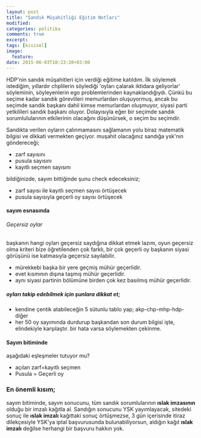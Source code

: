 ```yaml
---
layout: post
title: "Sandık Müşahitliği Eğitim Notları"
modified:
categories: politika
comments: true
excerpt:
tags: [kisisel]
image:
  feature:
date: 2015-06-03T10:23:20+03:00
---
```


 HDP'nin sandık müşahitleri için verdiği eğitime katıldım. İlk söylemek
istediğim, yıllardır chplilerin söylediği 'oyları çalarak iktidara geliyorlar'
söyleminin, söyleyenlerin ego problemlerinden kaynaklandığıydı. Çünkü bu seçime
kadar sandık görevlileri memurlardan oluşuyormuş, ancak bu seçimde sandık
başkanı dahil kimse memurlardan oluşmuyor, siyasi parti yetkilileri sandık
başkanı oluyor. Dolayısıyla eğer bir seçimde sandık sorumlulularının
etkilerinin olacağını düşünürsek, o seçim bu seçimdir.

  Sandıkta verilen oyların çalınmamasını sağlamanın yolu biraz matematik bilgisi
ve dikkati vermekten geçiyor. muşahit olacağınız sandığa ysk'nın göndereceği;

* zarf sayısını
* pusula sayısını
* kayıtlı seçmen sayısını

bildiğinizde, sayım bittiğinde şunu check edeceksiniz;

* zarf sayısı ile kayıtlı seçmen sayısı örtüşecek
* pusula sayısıyla geçerli oy sayısı örtüşecek

#### sayım esnasında 

###### Geçersiz oylar
  başkanın hangi oyları geçersiz saydığına dikkat etmek lazım, oyun geçersiz olma
kriteri bize öğretilenden çok farklı, bir çok geçerli oy başkanın siyasi
görüşünü ise katmasıyla geçersiz sayılabilir.

* mürekkebi başka bir yere geçmiş mühür geçerlidir. 
* evet kısmının dışına taşmış mühür geçerlidir.
* aynı siyasi partinin bölümüne birden çok kez basılmış mühür geçerlidir.

##### oyları takip edebilmek için şunlara dikkat et;

* kendine çentik atabileceğin 5 sütunlu tablo yap; akp-chp-mhp-hdp-diğer
* her 50 oy sayımında durdurup başkandan son durum bilgisi işte, elindekiyle
  karşılaştır. bir hata varsa söylemekten çekinme.

#### Sayım bitiminde 

aşağıdaki eşleşmeler tutuyor mu?

* açılan zarf=kayıtlı seçmen
* Pusula = Geçerli oy

### En önemli kısım; 
sayım bitiminde, sayım sonucunu, tüm sandık sorumlularının **ıslak imzasının**
olduğu bir imzalı kağıtla al. Sandığın sonucunu YSK yayımlayacak, sitedeki
sonuç ile **ıslak imzalı** kağıttaki sonuç örtüşmezse, 3 gün içerisinde itiraz
dilekçesiyle YSK'ya iptal başvurusunda bulunabiliyorsun, aldığın kağıt **ıslak
imzalı** değilse herhangi bir başvuru hakkın yok.



